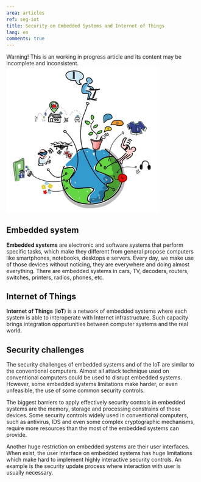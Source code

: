 ```yaml
---
area: articles
ref: seg-iot
title: Security on Embedded Systems and Internet of Things
lang: en
comments: true
---
```


<div class="alert">Warning! This is an working in progress article and its content may be incomplete and inconsistent.</div>

<img src="/img/iot.jpg" style="width: 400px" />

## Embedded system

**Embedded systems** are electronic and software systems that perform specific tasks, which make they different from general propose computers like smartphones, notebooks, desktops e servers. Every day, we make use of those devices without noticing, they are everywhere and doing almost everything. There are embedded systems in cars, TV, decoders, routers, switches, printers, radios, phones, etc.

## Internet of Things 

**Internet of Things** (**IoT**) is a network of embedded systems where each system is able to interoperate with Internet infrastructure. Such capacity brings integration opportunities between computer systems and the real world.

## Security challenges

The security challenges of embedded systems and of the IoT are similar to the conventional computers. Almost all attack technique used on conventional computers could be used to disrupt embedded systems. However, some embedded systems limitations make harder, or even unfeasible, the use of some common security controls.

The biggest barriers to apply effectively security controls in embedded systems are the memory, storage and processing constrains of those devices. Some security controls widely used in conventional computers, such as antivirus, IDS and even some complex cryptographic mechanisms, require more resources than the most of the embedded systems can provide.

Another huge restriction on embedded systems are their user interfaces. When exist, the user interface on embedded systems has huge limitations which make hard to implement highly interactive security controls. An example is the security update process where interaction with user is usually necessary.

